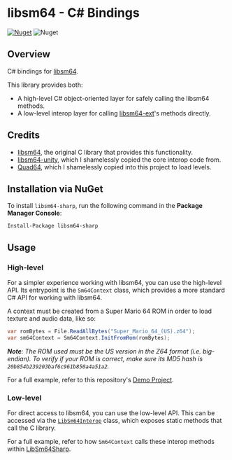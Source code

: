 # libsm64 - C# Bindings

[![Nuget](https://img.shields.io/nuget/v/libsm64-sharp)](https://www.nuget.org/packages/libsm64-sharp)
![Nuget](https://img.shields.io/nuget/dt/libsm64-sharp)

## Overview

C# bindings for [libsm64](https://github.com/libsm64/libsm64).

This library provides both:
- A high-level C# object-oriented layer for safely calling the libsm64 methods.
- A low-level interop layer for calling [libsm64-ext](https://github.com/MeltyPlayer/libsm64-ext)'s methods directly.

## Credits

- [libsm64](https://github.com/libsm64/libsm64), the original C library that provides this functionality.
- [libsm64-unity](https://github.com/libsm64/libsm64-unity), which I shamelessly copied the core interop code from.
- [Quad64](https://github.com/DavidSM64/Quad64), which I shamelessly copied into this project to load levels.

## Installation via NuGet

To install `libsm64-sharp`, run the following command in the **Package Manager Console**:

```
Install-Package libsm64-sharp
```

## Usage

### High-level

For a simpler experience working with libsm64, you can use the high-level API. Its entrypoint is the `Sm64Context` class, which provides a more standard C# API for working with libsm64. 

A context must be created from a Super Mario 64 ROM in order to load texture and audio data, like so:

```c#
var romBytes = File.ReadAllBytes("Super_Mario_64_(US).z64");
var sm64Context = Sm64Context.InitFromRom(romBytes);
```

***Note**: The ROM used must be the US version in the Z64 format (i.e. big-endian). To verify if your ROM is correct, make sure its MD5 hash is `20b854b239203baf6c961b850a4a51a2`.*

For a full example, refer to this repository's [Demo Project](https://github.com/MeltyPlayer/libsm64-sharp/tree/main/Demo%20Project).

### Low-level

For direct access to libsm64, you can use the low-level API. This can be accessed via the [`LibSm64Interop`](https://github.com/MeltyPlayer/libsm64-sharp/blob/main/LibSm64Sharp/src/lowlevel/LibSm64Interop.cs) class, which exposes static methods that call the C library.

For a full example, refer to how `Sm64Context` calls these interop methods within [LibSm64Sharp](https://github.com/MeltyPlayer/libsm64-sharp/tree/main/LibSm64Sharp).
